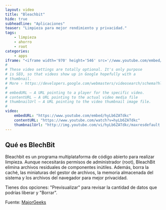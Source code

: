 ```yaml
---
layout: video
title: "Bleachbit"
hide: true
subheadline: "Aplicaciones"
teaser: "Limpieza para mejor rendimiento y privacidad."
tags:
    - limpieza
    - ahorro
    - root
categories:
    - apps
iframe: "<iframe width='970' height='546' src='//www.youtube.com/embed/hyLb6ZATdkc' frameborder='0' allowfullscreen></iframe>"
#
# These video settings are totally optional. It's only purpose
# is SEO, so that videos show up in Google hopefully with a 
# thumbnail.
# More › https://developers.google.com/webmasters/videosearch/schema?hl=en&rd=1
#
# embedURL – A URL pointing to a player for the specific video.
# contentURL – A URL pointing to the actual video media file
# thumbnailUrl – A URL pointing to the video thumbnail image file.
#
video:
    embedURL: "https://www.youtube.com/embed/hyLb6ZATdkc"
    contentURL: "https://www.youtube.com/watch?v=hyLb6ZATdkc"
    thumbnailUrl: "http://img.youtube.com/vi/hyLb6ZATdkc/maxresdefault.jpg"
---
```

<!--more-->

## Qué es BlechBit

Bleachbit es un programa multiplataforma de código abierto para realizar limpieza. Aunque necesitarás permisos de administrador (root), BleachBit elimina archivos residuales de componentes inútiles. Además, borra la caché, las miniaturas del gestor de archivos, la memoria almacenada del sistema y los archivos del navegador para mejor privacidad.

Tienes dos opciones: "Previsualizar" para revisar la cantidad de datos que podrías liberar y "Borrar".


Fuente: [MajorGeeks](https://www.youtube.com/channel/UC9-wz8Md_X6V3BCihYW3jig)
